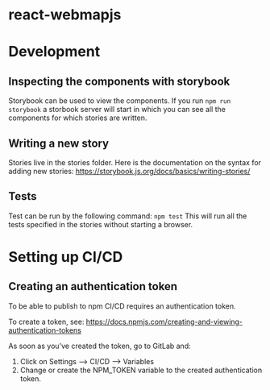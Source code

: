 # react-webmapjs


# Development
## Inspecting the components with storybook
Storybook can be used to view the components.
If you run `npm run storybook` a storbook server will start in which you can see all the components for which stories
are written.

## Writing a new story
Stories live in the stories folder. Here is the documentation on the syntax for adding new stories: 
https://storybook.js.org/docs/basics/writing-stories/

## Tests
Test can be run by the following command:
`npm test`
This will run all the tests specified in the stories without starting a browser.

# Setting up CI/CD
## Creating an authentication token
To be able to publish to npm CI/CD requires an authentication token.

To create a token, see:
https://docs.npmjs.com/creating-and-viewing-authentication-tokens

As soon as you've created the token, go to GitLab and:
1. Click on Settings --> CI/CD --> Variables
2. Change or create the NPM_TOKEN variable to the created authentication token.


